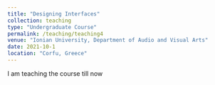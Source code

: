```yaml
---
title: "Designing Interfaces"
collection: teaching
type: "Undergraduate Course"
permalink: /teaching/teaching4
venue: "Ionian University, Department of Audio and Visual Arts"
date: 2021-10-1
location: "Corfu, Greece"
---
```

I am teaching the course till now

